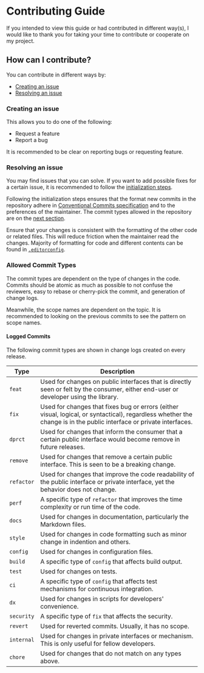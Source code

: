 # Contributing Guide
If you intended to view this guide or had contributed in different way(s), I would like to thank you
for taking your time to contribute or cooperate on my project.

## How can I contribute?
You can contribute in different ways by:
- [Creating an issue](#creating-an-issue)
- [Resolving an issue](#resolving-an-issue)

### Creating an issue
This allows you to do one of the following:
- Request a feature
- Report a bug

It is recommended to be clear on reporting bugs or requesting feature.

### Resolving an issue
You may find issues that you can solve. If you want to add possible fixes for a certain issue, it is
recommended to follow the [initialization steps].

Following the initialization steps ensures that the format new commits in the repository adhere in
[Conventional Commits specification] and to the preferences of the maintainer. The commit types
allowed in the repository are on the [next section](#allowed-commit-types).

Ensure that your changes is consistent with the formatting of the other code or related files. This
will reduce friction when the maintainer read the changes. Majority of formatting for code and
different contents can be found in [`.editorconfig`].

### Allowed Commit Types
The commit types are dependent on the type of changes in the code. Commits should be atomic as much
as possible to not confuse the reviewers, easy to rebase or cherry-pick the commit, and generation of change logs.

Meanwhile, the scope names are dependent on the topic. It is recommended to looking on the
previous commits to see the pattern on scope names.

#### Logged Commits
The following commit types are shown in change logs created on every release.

Type | Description
--- | ---
`feat` | Used for changes on public interfaces that is directly seen or felt by the consumer, either end-user or developer using the library.
`fix` | Used for changes that fixes bug or errors (either visual, logical, or syntactical), regardless whether the change is in the public interface or private interfaces.
`dprct` | Used for changes that inform the consumer that a certain public interface would become remove in future releases.
`remove` | Used for changes that remove a certain public interface. This is seen to be a breaking change.
`refactor` | Used for changes that improve the code readability of the public interface or private interface, yet the behavior does not change.
`perf` | A specific type of `refactor` that improves the time complexity or run time of the code.
`docs` | Used for changes in documentation, particularly the Markdown files.
`style` | Used for changes in code formatting such as minor change in indention and others.
`config` | Used for changes in configuration files.
`build` | A specific type of `config` that affects build output.
`test` | Used for changes on tests.
`ci` | A specific type of `config` that affects test mechanisms for continuous integration.
`dx` | Used for changes in scripts for developers' convenience.
`security` | A specific type of `fix` that affects the security.
`revert` | Used for reverted commits. Usually, it has no scope.
`internal` | Used for changes in private interfaces or mechanism. This is only useful for fellow developers.
`chore` | Used for changes that do not match on any types above.

[Conventional Commits specification]: https://www.conventionalcommits.org/en/v1.0.0/
[initialization steps]: ./README.md#initialization
[`.editorconfig`]: ./.editorconfig
